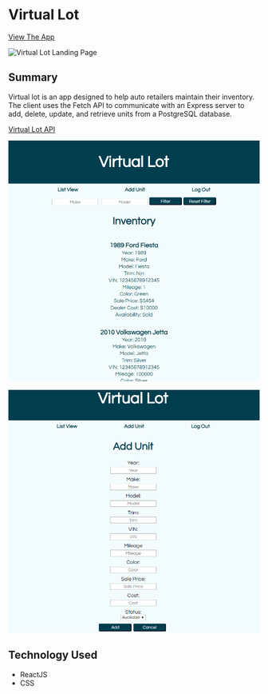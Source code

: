 # Virtual Lot

[View The App](https://virtual-lot.now.sh)

![Virtual Lot Landing Page](/imgs/vl-landing)

## Summary
Virtual lot is an app designed to help auto retailers maintain their inventory. The client uses the Fetch API
to communicate with an Express server to add, delete, update, and retrieve units from a PostgreSQL database.

[Virtual Lot API](https://github.com/carlog1118/virtual-lot-api)

![Main Inventory List](/imgs/vl-main.png)

![Add Unit Page](/imgs/vl-add.png)

## Technology Used

* ReactJS
* CSS